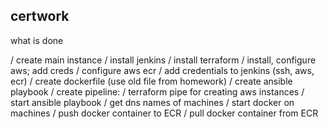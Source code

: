 ## certwork

what is done

\/ create main instance
\/ install jenkins
\/ install terraform
\/ install, configure aws; add creds
\/ configure aws ecr
\/ add credentials to jenkins (ssh, aws, ecr)
\/ create dockerfile (use old file from homework)
\/ create ansible playbook
\/ create pipeline:
    \/ terraform pipe for creating aws instances
    \/ start ansible playbook
    \/ get dns names of machines
    \/ start docker on machines
    \/ push docker container to ECR
    \/ pull docker container from ECR